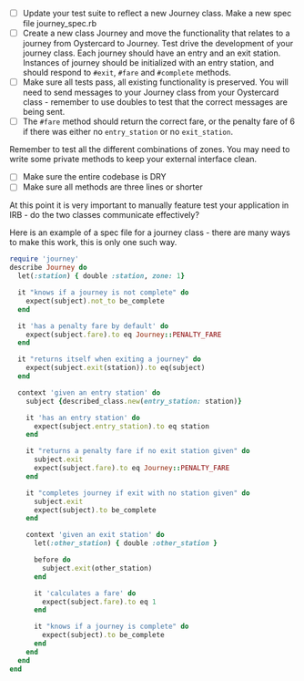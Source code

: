 - [ ] Update your test suite to reflect a new Journey class. Make a new spec file journey_spec.rb
- [ ] Create a new class Journey and move the functionality that relates to a journey from Oystercard to Journey.
Test drive the development of your journey class. Each journey should have an entry and an exit station. Instances of journey should be initialized with an entry station, and should respond to `#exit`, `#fare` and `#complete` methods.
- [ ] Make sure all tests pass, all existing functionality is preserved. You will need to send messages to your Journey class from your Oystercard class - remember to use doubles to test that the correct messages are being sent.
- [ ] The `#fare` method should return the correct fare, or the penalty fare of 6 if there was either no `entry_station` or no `exit_station`.

Remember to test all the different combinations of zones. You may need to write some private methods to keep your external interface clean.

- [ ] Make sure the entire codebase is DRY
- [ ] Make sure all methods are three lines or shorter

At this point it is very important to manually feature test your application in IRB - do the two classes communicate effectively?

Here is an example of a spec file for a journey class - there are many ways to make this work, this is only one such way.

```ruby
require 'journey'
describe Journey do
  let(:station) { double :station, zone: 1}

  it "knows if a journey is not complete" do
    expect(subject).not_to be_complete
  end

  it 'has a penalty fare by default' do
    expect(subject.fare).to eq Journey::PENALTY_FARE
  end

  it "returns itself when exiting a journey" do
    expect(subject.exit(station)).to eq(subject)
  end

  context 'given an entry station' do
    subject {described_class.new(entry_station: station)}

    it 'has an entry station' do
      expect(subject.entry_station).to eq station
    end

    it "returns a penalty fare if no exit station given" do
      subject.exit
      expect(subject.fare).to eq Journey::PENALTY_FARE
    end

    it "completes journey if exit with no station given" do
      subject.exit
      expect(subject).to be_complete
    end

    context 'given an exit station' do
      let(:other_station) { double :other_station }

      before do
        subject.exit(other_station)
      end

      it 'calculates a fare' do
        expect(subject.fare).to eq 1
      end

      it "knows if a journey is complete" do
        expect(subject).to be_complete
      end
    end
  end
end
```
